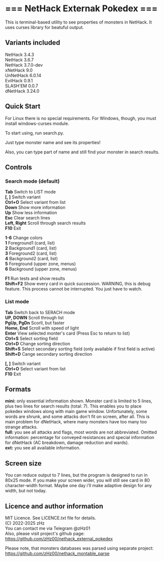 # === NetHack Externak Pokedex ===

This is terminal-based utility to see properties of monsters in NetHack. It uses curses library for beatuful output.

## Variants included

NetHack 3.4.3  
NetHack 3.6.7  
NetHack 3.7.0-dev  
xNetHack 9.0  
UnNetHack 6.0.14  
EvilHack 0.9.1  
SLASH'EM 0.0.7  
dNetHack 3.24.0  

## Quick Start

For Linux there is no special requirements. For Windows, though, you must install windows-curses module.

To start using, run search.py.

Just type monster name and see its properties!

Also, you can type part of name and still find your monster in search results.

## Controls

### Search mode (default)
**Tab**			Switch to LIST mode  
**[, ]**		Switch variant  
**Ctrl+O**		Select variant from list  
**Down**		Show more information  
**Up**			Show less information  
**Esc**			Clear search lines  
**Left, Right**	Scroll through search results  
**F10**			Exit  
  
**1-6**			Change colors  
**1**			Foreground1 (card, list)  
**2**			Background1 (card, list)  
**3**			Foreground2 (card, list)  
**4**			Background2 (card, list)  
**5**			Foreground (upper zone, menus)  
**6**			Background (upper zone, menus)  

**F1**			Run tests and show results  
**Shift+F2**	Show every card in quick succession. WARNING, this is debug feature. This process cannot be interrupted. You just have to watch.

### List mode
**Tab**			Switch back to SERACH mode  
**UP, DOWN**	Scroll through list  
**PgUp, PgDn**	Scorll, but faster  
**Home, End**	Scroll with speed of light  
**Enter**		View selected monter's card (Press Esc to return to list)  
**Ctrl+S**		Select sorting field  
**Ctrl+D**		Change sorting direction  
**Shift+S**		Select secondary sorting field (only available if first field is active)  
**Shift+D**		Cange secondary sorting direction  

**[, ]**		Switch variant  
**Ctrl+O**		Select variant from list  
**F10**			Exit  

## Formats

**mini:**	only essential information shown. Monster card is limited to 5 lines, plus two lines for search results (total: 7). This enables you to place pokedex windows along with main game window. Unfortunately, some words are shrunk, and some attacks don't fit on screen, after all. This is main problem for dNetHack, where many monsters have too many too strange attacks.  
**full:**	you see all attacks and flags, most words are not abbreviated. Omitted information: percentage for conveyed resistances and special information for dNetHack (AC breakdown, damage reduction and wards).  
**ext:**	you see all available information.

## Screen size

You can reduce output to 7 lines, but the program is designed to run in 80x25 mode. If you make your screen wider, you will still see card in 80 character-width format. Maybe one day i'll make adaptive design for any width, but not today.

## Licence and author information

MIT Licence. See LICENCE.txt file for details.  
(C) 2022-2025 zHz  
You can contact me via Telegram @zHz01  
Also, please visit project's github page:  
https://github.com/zHz00/nethack_external_pokedex

Please note, that monsters databases was parsed using separate project:  
https://github.com/zHz00/nethack_montable_parse